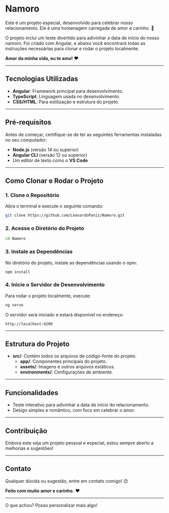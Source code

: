 # **Namoro**  
Este é um projeto especial, desenvolvido para celebrar nosso relacionamento. Ele é uma homenagem carregada de amor e carinho. 💖  

O projeto inclui um teste divertido para adivinhar a data de início do nosso namoro. Foi criado com Angular, e abaixo você encontrará todas as instruções necessárias para clonar e rodar o projeto localmente.  

**Amor da minha vida, eu te amo!** ❤️  

---

## **Tecnologias Utilizadas**  
- **Angular**: Framework principal para desenvolvimento.  
- **TypeScript**: Linguagem usada no desenvolvimento.  
- **CSS/HTML**: Para estilização e estrutura do projeto.  

---

## **Pré-requisitos**  
Antes de começar, certifique-se de ter as seguintes ferramentas instaladas no seu computador:  
- **Node.js** (versão 14 ou superior)  
- **Angular CLI** (versão 12 ou superior)  
- Um editor de texto como o **VS Code**  

---

## **Como Clonar e Rodar o Projeto**  

### 1. **Clone o Repositório**  
Abra o terminal e execute o seguinte comando:  
```bash
git clone https://github.com/LeonardoPaniz/Namoro.git
```  

### 2. **Acesse o Diretório do Projeto**  
```bash
cd Namoro
```  

### 3. **Instale as Dependências**  
No diretório do projeto, instale as dependências usando o npm:  
```bash
npm install
```  

### 4. **Inicie o Servidor de Desenvolvimento**  
Para rodar o projeto localmente, execute:  
```bash
ng serve
```  
O servidor será iniciado e estará disponível no endereço:  
```
http://localhost:4200
```  

---

## **Estrutura do Projeto**  
- **src/**: Contém todos os arquivos de código-fonte do projeto.  
  - **app/**: Componentes principais do projeto.  
  - **assets/**: Imagens e outros arquivos estáticos.  
  - **environments/**: Configurações de ambiente.  

---

## **Funcionalidades**  
- Teste interativo para adivinhar a data de início do relacionamento.  
- Design simples e romântico, com foco em celebrar o amor.  

---

## **Contribuição**  
Embora este seja um projeto pessoal e especial, estou sempre aberto a melhorias e sugestões!  

---

## **Contato**  
Qualquer dúvida ou sugestão, entre em contato comigo! 😊  

**Feito com muito amor e carinho.** ❤️  

---  

O que achou? Posso personalizar mais algo!
